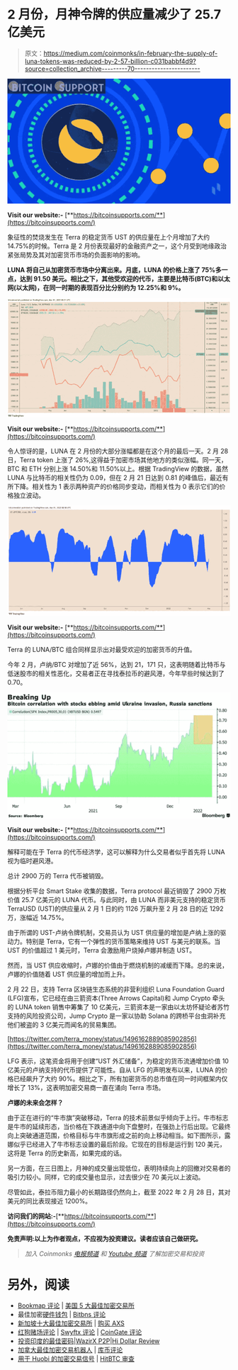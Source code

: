 # 2 月份，月神令牌的供应量减少了 25.7 亿美元

> 原文：<https://medium.com/coinmonks/in-february-the-supply-of-luna-tokens-was-reduced-by-2-57-billion-c031babbf4d9?source=collection_archive---------70----------------------->

![](img/aaa44c9d0091ba46179593a05a822a45.png)

**Visit our website:-** [**https://bitcoinsupports.com/**](https://bitcoinsupports.com/)

象征性的焚烧发生在 Terra 的稳定货币 UST 的供应量在上个月增加了大约 14.75%的时候。Terra 是 2 月份表现最好的金融资产之一，这个月受到地缘政治紧张局势及其对加密货币市场的负面影响的影响。

**LUNA 将自己从加密货币市场中分离出来。月底，LUNA 的价格上涨了 75%多一点，达到 91.50 美元。相比之下，其他受欢迎的代币，主要是比特币(BTC)和以太网(以太网)，在同一时期的表现百分比分别约为 12.25%和 9%。**

![](img/589f507a4cc68e4e33f3dab77a00868a.png)

**Visit our website:-** [**https://bitcoinsupports.com/**](https://bitcoinsupports.com/)

令人惊讶的是，LUNA 在 2 月份的大部分涨幅都是在这个月的最后一天。2 月 28 日，Terra token 上涨了 26%,这得益于加密市场其他地方的类似涨幅。同一天，BTC 和 ETH 分别上涨 14.50%和 11.50%以上。根据 TradingView 的数据，虽然 LUNA 与比特币的相关性仍为 0.09，但在 2 月 21 日达到 0.81 的峰值后，最近有所下降。相关性为 1 表示两种资产的价格同步变动，而相关性为 0 表示它们的价格独立波动。

![](img/9e82fef5cbe2a5151a48468a3fba4812.png)

**Visit our website:-** [**https://bitcoinsupports.com/**](https://bitcoinsupports.com/)

Terra 的 LUNA/BTC 组合同样显示出对最受欢迎的加密货币的升值。

今年 2 月，卢纳/BTC 对增加了近 56%，达到 21，171 只，这表明随着比特币与低迷股市的相关性恶化，交易者正在寻找泰拉币的避风港，今年早些时候达到了 0.70。

![](img/c61588433492500382e5bea90454bf59.png)

**Visit our website:-** [**https://bitcoinsupports.com/**](https://bitcoinsupports.com/)

解释可能在于 Terra 的代币经济学，这可以解释为什么交易者似乎首先将 LUNA 视为临时避风港。

总计 2900 万的 Terra 代币被销毁。

根据分析平台 Smart Stake 收集的数据，Terra protocol 最近销毁了 2900 万枚价值 25.7 亿美元的 LUNA 代币。与此同时，由 LUNA 而非美元支持的稳定货币 TerraUSD (UST)的供应量从 2 月 1 日的约 1126 万飙升至 2 月 28 日的近 1292 万，涨幅近 14.75%。

由于所谓的 UST-卢纳令牌机制，交易员认为 UST 供应量的增加是卢纳上涨的驱动力。特别是 Terra，它有一个弹性的货币策略来维持 UST 与美元的联系。当 UST 的价值超过 1 美元时，Terra 会激励用户烧掉卢娜并制造 UST。

然而，当 UST 供应收缩时，卢娜的价值由于燃烧机制的减缓而下降。总的来说，卢娜的价值随着 UST 供应量的增加而上升。

2 月 22 日，支持 Terra 区块链生态系统的非营利组织 Luna Foundation Guard (LFG)宣布，它已经在由三箭资本(Three Arrows Capital)和 Jump Crypto 牵头的 LUNA token 销售中筹集了 10 亿美元，三箭资本是一家由以太坊怀疑论者苏竹支持的风险投资公司，Jump Crypto 是一家以协助 Solana 的跨桥平台虫洞补充他们被盗的 3 亿美元而闻名的贸易集团。

[https://twitter.com/terra_money/status/1496162889085902856](https://twitter.com/terra_money/status/1496162889085902856)

LFG 表示，这笔资金将用于创建“UST 外汇储备”，为稳定的货币流通增加价值 10 亿美元的卢纳支持的代币提供了可能性。自从 LFG 的声明发布以来，LUNA 的价格已经飙升了大约 90%。相比之下，所有加密货币的总市值在同一时间框架内仅增长了 13%，这表明加密交易商一直在涌向 Terra 市场。

**卢娜的未来会怎样？**

由于正在进行的“牛市旗”突破移动，Terra 的技术前景似乎倾向于上行。牛市标志是牛市的延续形态，当价格在下跌通道中向下盘整时，在强劲上行后出现。它最终向上突破通道范围，价格目标与牛市旗形成之前的向上移动相当。如下图所示，露娜似乎已经进入了牛市标志设置的最后阶段。它现在的目标是运行到 120 美元，这将是 Terra 的历史新高，如果完成的话。

另一方面，在三日图上，月神的成交量出现低位，表明持续向上的回撤对交易者的吸引力较小。同样，它的成交量也显示，过去很少在 70 美元以上波动。

尽管如此，泰拉币阻力最小的长期路径仍然向上，截至 2022 年 2 月 28 日，其对美元的同比表现接近 1200%。

**访问我们的网站:-**[**https://bitcoinsupports.com/**](https://bitcoinsupports.com/)

**免责声明:以上为作者观点，不应视为投资建议。读者应该自己做研究。**

> *加入 Coinmonks* [*电报频道*](https://t.me/coincodecap) *和* [*Youtube 频道*](https://www.youtube.com/c/coinmonks/videos) *了解加密交易和投资*

# 另外，阅读

*   [Bookmap 评论](https://coincodecap.com/bookmap-review-2021-best-trading-software) | [美国 5 大最佳加密交易所](https://coincodecap.com/crypto-exchange-usa)
*   最佳加密[硬件钱包](/coinmonks/hardware-wallets-dfa1211730c6) | [Bitbns 评论](/coinmonks/bitbns-review-38256a07e161)
*   [新加坡十大最佳加密交易所](https://coincodecap.com/crypto-exchange-in-singapore) | [购买 AXS](https://coincodecap.com/buy-axs-token)
*   [红狗赌场评论](https://coincodecap.com/red-dog-casino-review) | [Swyftx 评论](https://coincodecap.com/swyftx-review) | [CoinGate 评论](https://coincodecap.com/coingate-review)
*   [投资印度的最佳密码](https://coincodecap.com/best-crypto-to-invest-in-india-in-2021)|[WazirX P2P](https://coincodecap.com/wazirx-p2p)|[Hi Dollar Review](https://coincodecap.com/hi-dollar-review)
*   [加拿大最佳加密交易机器人](https://coincodecap.com/5-best-crypto-trading-bots-in-canada) | [库币评论](https://coincodecap.com/kucoin-review)
*   [用于 Huobi 的加密交易信号](https://coincodecap.com/huobi-crypto-trading-signals) | [HitBTC 审查](/coinmonks/hitbtc-review-c5143c5d53c2)